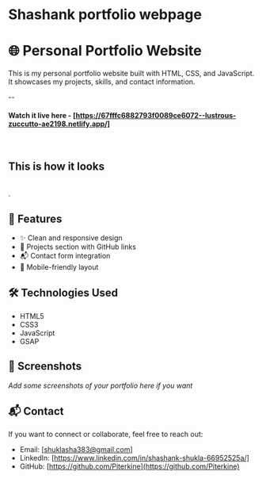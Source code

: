 # Shashank portfolio webpage

# 🌐 Personal Portfolio Website

This is my personal portfolio website built with HTML, CSS, and JavaScript. It showcases my projects, skills, and contact information.

--

#### Watch it live here - [https://67fffc6882793f0089ce6072--lustrous-zuccutto-ae2198.netlify.app/]

<br>

## This is how it looks

<br>
.

## 🚀 Features

- ✨ Clean and responsive design
- 📂 Projects section with GitHub links
- 📬 Contact form integration
- 📱 Mobile-friendly layout

## 🛠️ Technologies Used

- HTML5
- CSS3
- JavaScript
- GSAP

## 📸 Screenshots

_Add some screenshots of your portfolio here if you want_

## 📬 Contact

If you want to connect or collaborate, feel free to reach out:

- Email: [shuklasha383@gmail.com]
- LinkedIn: [https://www.linkedin.com/in/shashank-shukla-66952525a/]
- GitHub: [https://github.com/Piterkine](https://github.com/Piterkine)










